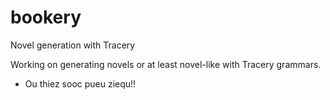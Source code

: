 # bookery
Novel generation with Tracery

Working on generating novels or at least novel-like with Tracery grammars. 

 - Ou thiez sooc pueu ziequ!!
 
